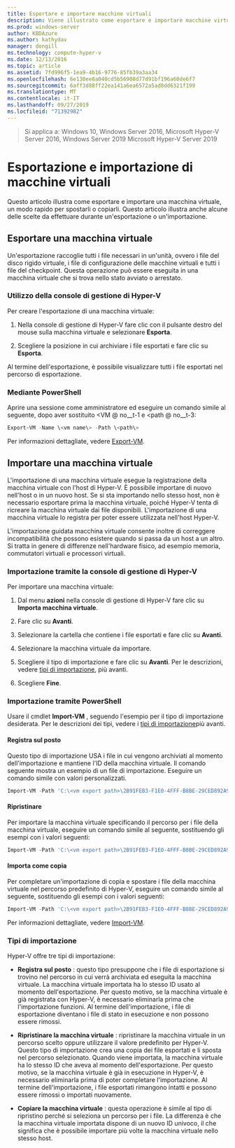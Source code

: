 ```yaml
---
title: Esportare e importare macchine virtuali
description: Viene illustrato come esportare e importare macchine virtuali utilizzando la console di gestione di Hyper-V o Windows PowerShell.
ms.prod: windows-server
author: KBDAzure
ms.author: kathydav
manager: dongill
ms.technology: compute-hyper-v
ms.date: 12/13/2016
ms.topic: article
ms.assetid: 7fd996f5-1ea9-4b16-9776-85fb39a3aa34
ms.openlocfilehash: 6e130ee8a040cd5b56908d77d91bf196a60de6f7
ms.sourcegitcommit: 6aff3d88ff22ea141a6ea6572a5ad8dd6321f199
ms.translationtype: MT
ms.contentlocale: it-IT
ms.lasthandoff: 09/27/2019
ms.locfileid: "71392982"
---
```

>Si applica a: Windows 10, Windows Server 2016, Microsoft Hyper-V Server 2016, Windows Server 2019 Microsoft Hyper-V Server 2019

# <a name="export-and-import-virtual-machines"></a>Esportazione e importazione di macchine virtuali

Questo articolo illustra come esportare e importare una macchina virtuale, un modo rapido per spostarli o copiarli. Questo articolo illustra anche alcune delle scelte da effettuare durante un'esportazione o un'importazione.

## <a name="export-a-virtual-machine"></a>Esportare una macchina virtuale

Un'esportazione raccoglie tutti i file necessari in un'unità, ovvero i file del disco rigido virtuale, i file di configurazione delle macchine virtuali e tutti i file del checkpoint. Questa operazione può essere eseguita in una macchina virtuale che si trova nello stato avviato o arrestato.

### <a name="using-hyper-v-manager"></a>Utilizzo della console di gestione di Hyper-V

Per creare l'esportazione di una macchina virtuale:

1. Nella console di gestione di Hyper-V fare clic con il pulsante destro del mouse sulla macchina virtuale e selezionare **Esporta**.

2. Scegliere la posizione in cui archiviare i file esportati e fare clic su **Esporta**.

Al termine dell'esportazione, è possibile visualizzare tutti i file esportati nel percorso di esportazione.

### <a name="using-powershell"></a>Mediante PowerShell

Aprire una sessione come amministratore ed eseguire un comando simile al seguente, dopo aver sostituito \<VM @ no__t-1 e \<path @ no__t-3:

```powershell
Export-VM -Name \<vm name\> -Path \<path\>
```

Per informazioni dettagliate, vedere [Export-VM](https://docs.microsoft.com/powershell/module/hyper-v/export-vm).

## <a name="import-a-virtual-machine"></a>Importare una macchina virtuale 

L'importazione di una macchina virtuale esegue la registrazione della macchina virtuale con l'host di Hyper-V. È possibile importare di nuovo nell'host o in un nuovo host. Se si sta importando nello stesso host, non è necessario esportare prima la macchina virtuale, poiché Hyper-V tenta di ricreare la macchina virtuale dai file disponibili. L'importazione di una macchina virtuale lo registra per poter essere utilizzata nell'host Hyper-V.

L'importazione guidata macchina virtuale consente inoltre di correggere incompatibilità che possono esistere quando si passa da un host a un altro. Si tratta in genere di differenze nell'hardware fisico, ad esempio memoria, commutatori virtuali e processori virtuali.

### <a name="import-using-hyper-v-manager"></a>Importazione tramite la console di gestione di Hyper-V

Per importare una macchina virtuale:

1. Dal menu **azioni** nella console di gestione di Hyper-V fare clic su **Importa macchina virtuale**.

2. Fare clic su **Avanti**.

3. Selezionare la cartella che contiene i file esportati e fare clic su **Avanti**.

4. Selezionare la macchina virtuale da importare.

5. Scegliere il tipo di importazione e fare clic su **Avanti**. Per le descrizioni, vedere [tipi di importazione](#import-types), più avanti.

6. Scegliere **Fine**.

### <a name="import-using-powershell"></a>Importazione tramite PowerShell

Usare il cmdlet **Import-VM** , seguendo l'esempio per il tipo di importazione desiderata. Per le descrizioni dei tipi, vedere i [tipi di importazione](#import-types)più avanti. 

#### <a name="register-in-place"></a>Registra sul posto

Questo tipo di importazione USA i file in cui vengono archiviati al momento dell'importazione e mantiene l'ID della macchina virtuale. Il comando seguente mostra un esempio di un file di importazione. Eseguire un comando simile con valori personalizzati.

```powershell
Import-VM -Path 'C:\<vm export path>\2B91FEB3-F1E0-4FFF-B8BE-29CED892A95A.vmcx' 
```

#### <a name="restore"></a>Ripristinare

Per importare la macchina virtuale specificando il percorso per i file della macchina virtuale, eseguire un comando simile al seguente, sostituendo gli esempi con i valori seguenti:

```powershell
Import-VM -Path 'C:\<vm export path>\2B91FEB3-F1E0-4FFF-B8BE-29CED892A95A.vmcx' -Copy -VhdDestinationPath 'D:\Virtual Machines\WIN10DOC' -VirtualMachinePath 'D:\Virtual Machines\WIN10DOC'
```

#### <a name="import-as-a-copy"></a>Importa come copia

Per completare un'importazione di copia e spostare i file della macchina virtuale nel percorso predefinito di Hyper-V, eseguire un comando simile al seguente, sostituendo gli esempi con i valori seguenti:

``` PowerShell
Import-VM -Path 'C:\<vm export path>\2B91FEB3-F1E0-4FFF-B8BE-29CED892A95A.vmcx' -Copy -GenerateNewId
```

Per informazioni dettagliate, vedere [Import-VM](https://docs.microsoft.com/powershell/module/hyper-v/import-vm).

### <a name="import-types"></a>Tipi di importazione

Hyper-V offre tre tipi di importazione:

- **Registra sul posto** : questo tipo presuppone che i file di esportazione si trovino nel percorso in cui verrà archiviata ed eseguita la macchina virtuale. La macchina virtuale importata ha lo stesso ID usato al momento dell'esportazione. Per questo motivo, se la macchina virtuale è già registrata con Hyper-V, è necessario eliminarla prima che l'importazione funzioni. Al termine dell'importazione, i file di esportazione diventano i file di stato in esecuzione e non possono essere rimossi.

- **Ripristinare la macchina virtuale** : ripristinare la macchina virtuale in un percorso scelto oppure utilizzare il valore predefinito per Hyper-V. Questo tipo di importazione crea una copia dei file esportati e li sposta nel percorso selezionato. Quando viene importata, la macchina virtuale ha lo stesso ID che aveva al momento dell'esportazione. Per questo motivo, se la macchina virtuale è già in esecuzione in Hyper-V, è necessario eliminarla prima di poter completare l'importazione. Al termine dell'importazione, i file esportati rimangono intatti e possono essere rimossi o importati nuovamente.

- **Copiare la macchina virtuale** : questa operazione è simile al tipo di ripristino perché si seleziona un percorso per i file. La differenza è che la macchina virtuale importata dispone di un nuovo ID univoco, il che significa che è possibile importare più volte la macchina virtuale nello stesso host.

